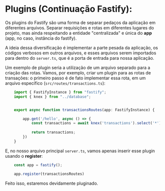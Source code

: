 # Plugins (Continuação Fastify):

Os plugins do Fastify são uma forma de separar pedaços da aplicação em diferentes arquivos. Separar requisições e rotas em diferentes lugares do projeto, mas ainda respeitando a entidade "centralizada" e única do **app** (app, no caso, instância do fastify).

A ideia dessa diversificação é implementar a parte pesada da aplicação, os códigos verbosos em outros arquivos, e esses arquivos serem importados para dentro do `server.ts`, que é a porta de entrada para nossa aplicação. 

Um exemplo de plugin seria a utilização de um arquivo separado para a criação das rotas. Vamos, por exemplo, criar um plugin para as rotas de transações: o primeiro passo é de fato implementar essa rota, em um arquivo específico (`src/routes/transactions.ts`):

```js
    import { FastifyInstance } from "fastify";
    import { knex } from "../database";


    export async function transactionsRoutes(app: FastifyInstance) {

        app.get('/hello', async () => {
            const transactions = await knex('transactions').select('*');
        
            return transactions;
        })
    }
```

E, no nosso arquivo principal `server.ts`, vamos apenas inserir esse plugin usando o **register**:

```js
    const app = fastify();

    app.register(transactionsRoutes)
```

Feito isso, estaremos devidamente pluginado.